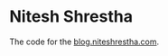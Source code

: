 Nitesh Shrestha
========

The code for the [blog.niteshrestha.com](https://blog.niteshrestha.com.np/).